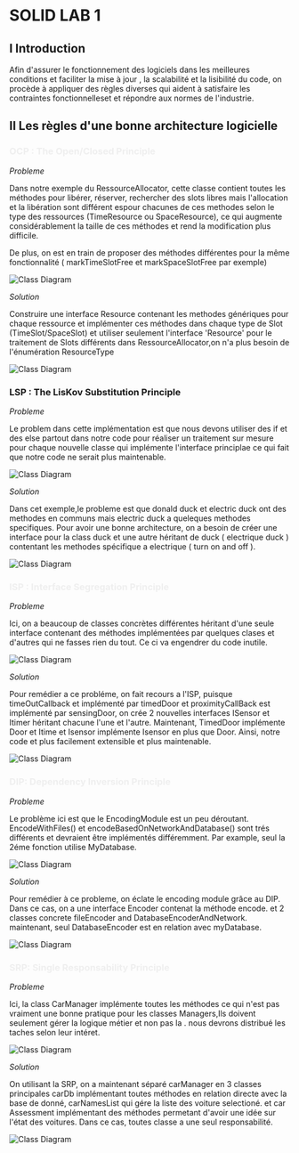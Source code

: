 # SOLID LAB 1

<h2> I Introduction </h2>

Afin d'assurer le fonctionnement des logiciels dans les meilleures conditions et faciliter la mise à jour , la scalabilité et la lisibilité du code, on procède à appliquer des règles diverses qui aident à satisfaire les contraintes fonctionnelleset et répondre aux normes de l'industrie.

<h2>II Les règles d'une bonne architecture logicielle </h2>

<h3 style="color:#EFEFEF" > OCP : The Open/Closed Principle </h3>

_Probleme_

Dans notre exemple du RessourceAllocator, cette classe contient toutes les méthodes pour libérer, réserver, rechercher des slots libres mais l'allocation et la libération sont différent espour chacunes de ces methodes selon le type des ressources (TimeResource ou SpaceResource), ce qui augmente considérablement la taille de ces méthodes et rend la modification plus difficile.

De plus, on est en train de proposer des méthodes différentes pour la même fonctionnalité ( markTimeSlotFree et markSpaceSlotFree par exemple)

<div class="puml" >

![Class Diagram](./assets/diagrams-before/OCP.png)

</div>

_Solution_

Construire une interface Resource contenant les methodes génériques pour chaque ressource et implémenter ces méthodes dans chaque type de Slot (TimeSlot/SpaceSlot) et utiliser seulement l'interface 'Resource' pour le traitement de Slots différents dans RessourceAllocator,on n'a plus besoin de l'énumération ResourceType

<div class="puml">

![Class Diagram](./assets/diagrams-after/OCP.png)

</div>
<h3> LSP : The LisKov Substitution Principle </h3>

_Probleme_

Le problem dans cette implémentation est que nous devons utiliser des if et des else partout dans notre code pour réaliser un traitement sur mesure pour chaque nouvelle classe qui implémente l'interface principlae ce qui fait que notre code ne serait plus maintenable.

<div class="puml">

![Class Diagram](./assets/diagrams-before/LSP.png)

</div>

_Solution_

Dans cet exemple,le probleme est que donald duck et electric duck ont des methodes en communs mais electric duck a queleques methodes specifiques. Pour avoir une bonne architecture, on a besoin de créer une interface pour la class duck et une autre héritant de duck ( electrique duck ) contentant les methodes spécifique a electrique ( turn on and off ).

<div class="puml">

![Class Diagram](./assets/diagrams-after/LSP.png)

</div>
<h3  style="color:#EFEFEF" > ISP : Interface Segregation Principle </h3>

_Probleme_

Ici, on a beaucoup de classes concrètes différentes héritant d'une seule interface contenant des méthodes implémentées par quelques clases et d'autres qui ne fasses rien du tout. Ce ci va engendrer du code inutile.

<div class="puml">

![Class Diagram](./assets/diagrams-before/ISP.png)

</div>

_Solution_

Pour remédier a ce probléme, on fait recours a l'ISP, puisque timeOutCallback et implémenté par timedDoor et proximityCallBack est implémenté par sensingDoor, on crée 2 nouvelles interfaces ISensor et Itimer héritant chacune l'une et l'autre.
Maintenant, TimedDoor implémente Door et Itime et Isensor implémente Isensor en plus que Door. Ainsi, notre code et plus facilement extensible et plus maintenable.

<div class="puml">

![Class Diagram](./assets/diagrams-after/ISP.png)

</div>

<h3  style="color:#EFEFEF" > DIP: Dependency Inversion Principle </h3>

_Probleme_

Le problème ici est que le EncodingModule est un peu déroutant. EncodeWithFiles() et encodeBasedOnNetworkAndDatabase() sont trés différents et devraient être implémentés différemment. Par example, seul la 2éme fonction utilise MyDatabase.

<div class="puml">

![Class Diagram](./assets/diagrams-before/DIP.png)

</div>

_Solution_

Pour remédier à ce probleme, on éclate le encoding module grâce au DIP. Dans ce cas, on a une interface Encoder contenat la méthode encode. et 2 classes concrete fileEncoder and DatabaseEncoderAndNetwork. maintenant, seul DatabaseEncoder est en relation avec myDatabase.

<div class="puml">

![Class Diagram](./assets/diagrams-after/DIP.png)

</div>

<h3  style="color:#EFEFEF" > SRP: Single Responsability Principle  </h3>

_Probleme_

Ici, la class CarManager implémente toutes les méthodes ce qui n'est pas vraiment une bonne pratique pour les classes Managers,Ils doivent seulement gérer la logique métier et non pas la . nous devrons distribué les taches selon leur intéret.

<div class="puml">

![Class Diagram](./assets/diagrams-before/SRP.png)

</div>

_Solution_

On utilisant la SRP, on a maintenant séparé carManager en 3 classes principales carDb implémentant toutes méthodes en relation directe avec la base de donné, carNamesList qui gére la liste des voiture selectioné. et car Assessment implémentant des méthodes permetant d'avoir une idée sur l'état des voitures. Dans ce cas, toutes classe a une seul responsabilité.

<div class="puml">

![Class Diagram](./assets/diagrams-after/SRP.png)

</div>
